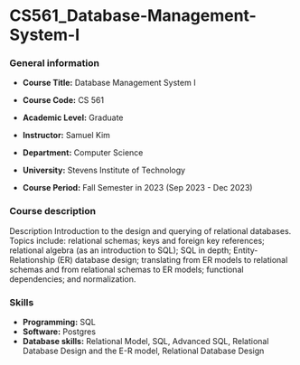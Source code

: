 # CS561_Database-Management-System-I

### General information

- **Course Title:** Database Management System I

- **Course Code:** CS 561

- **Academic Level:** Graduate

- **Instructor:** Samuel Kim

- **Department:** Computer Science

- **University:** Stevens Institute of Technology

- **Course Period:** Fall Semester in 2023 (Sep 2023 - Dec 2023)

### Course description


Description
Introduction to the design and querying of relational databases. Topics include: relational schemas; keys and foreign key references; relational algebra (as an introduction to SQL); SQL in depth; Entity-Relationship (ER) database design; translating from ER models to relational schemas and from relational schemas to ER models; functional dependencies; and normalization.

### Skills

- **Programming:** SQL
- **Software:** Postgres
- **Database skills:** Relational Model, SQL, Advanced SQL, Relational Database Design and the E-R model, Relational Database Design

